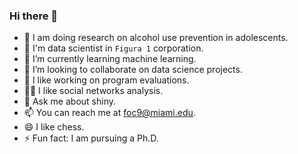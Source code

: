 ### Hi there 👋


- 🔭 I am doing research on alcohol use prevention in adolescents.
- 🏡 I'm data scientist in `Figura 1` corporation. 
- 🌱 I’m currently learning machine learning.
- 👯 I’m looking to collaborate on data science projects.
- 🤔 I like working on program evaluations. 
- 🥷🏻 I like social networks analysis.
- 💬 Ask me about shiny.
- 📫 You can reach me at foc9@miami.edu.
- 😄 I like chess.
- ⚡ Fun fact: I am pursuing a Ph.D.


